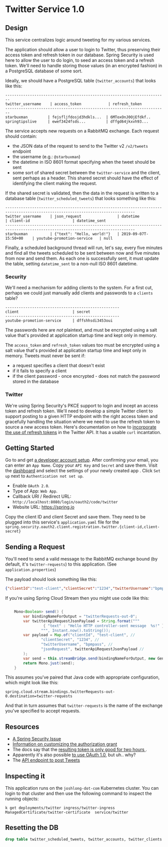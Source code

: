 # Twitter Service 1.0

## Design

This service centralizes logic around tweeting for my various services. 

The application should allow a user to login to Twitter, thus preserving their access token and refresh token in our database. Spring Security is used here to allow the user to do login, to seed an access token and a refresh token. We'll need to handle storing those values (in an encrypted fashion) in a PostgreSQL database of some sort.

Ideally, we should have a PostgreSQL table  (`twitter_accounts`) that looks like this: 

```shell
------------------------------------------------------------------------
twitter_username    | access_token            | refresh_token
------------------------------------------------------------------------
starbuxman         | fejsfljfdosjd3hdkls...  | 6MToxOnJ0OjEfdkf..
springtipslive     | ewef3424fsds...         | dffgd64jkxvh93...
```

The service accepts new requests on a RabbitMQ exchange. Each request should contain:

* the JSON data of the request to send to the Twitter v2 `/v2/tweets` endpoint 
* the username (e.g.: `@starbuxman`)
* the datetime in ISO 8601 format specifying when the tweet should be sent 
* some sort of shared secret between the `twitter-service` and the client, sent perhaps as a header. This shared secret should have the effect of identifying the client making the request. 

If the shared secret is validated, then the data in the request is written to a database table (`twitter_scheduled_tweets`) that looks something like this:


```shell
-------------------------------------------------------------------------------------------------------------------------------- 
twitter_username    | json_request                | datetime                | client-id                   | datetime_sent
-------------------------------------------------------------------------------------------------------------------------------- 
starbuxman          | {"text": "Hello, world!"}   | 2019-09-07T-15:50+00	| youtube-promotion-service   | null
```

Finally, a scheduled background thread will run, let's say, every five minutes and find all the tweets scheduled to be sent between now and five minutes from now and send them. As each one is successfully sent, it must update the table, setting `datetime_sent` to a non-null ISO 8601 datetime. 

### Security 

We'll need a mechanism for adding clients to the system. For a first cut, perhaps we could just manually add clients and passwords to a `clients` table?


```shell
---------------------------------------------------  
client                        | secret 
--------------------------------------------------- 
youtube-promotion-service     | dffshhsdi3453oui
```

The passwords here are _not_ plaintext, and must be encrypted using a salt value that's provided at application startup time and kept only in memory.

The `access_token` and `refresh_token` values too must be encrypted using a salt value that's provided at application startup time and kept only in memory. Tweets must never be sent if:
* a request specifies a client that doesn't exist 
* if it fails to specify a client 
* if the client password - once encrypted - does not match the password stored in the database   

### Twitter 

We're using Spring Security's PKCE support to login and incept an access token and refresh token. We'll need to develop a simple Twitter client to support posting to a given HTTP endpoint with the right access token and gracefully handling the situation where we need to use the refresh token to source a new access token. Here's documentation on how to [incorporate the use of refresh tokens](https://developer.twitter.com/en/docs/authentication/oauth-2-0/authorization-code) in the Twitter API. It has a usable `curl` incantation.



## Getting Started

Go to  and get [a developer account setup](https://developer.twitter.com/en/portal/petition/essential/basic-info). After confirming your email, you can enter an `App Name`. Copy your `API Key` and `Secret` and save them. Visit the [dashboard](https://developer.twitter.com/en/portal/dashboard) and select the settings of your newly created app . Click `Set up` next to `Authentication not set up`.

* Enable `OAuth 2.0`.  
* Type of App: `Web App`.  
* Callback URI / Redirect URL: `http://localhost:8080/login/oauth2/code/twitter`
* Website URL: https://spring.io

Copy the client ID and client Secret and save them. They need to be plugged into this service's `application.yaml` file for the `spring.security.oauth2.client.registration.twitter.{client-id,client-secret}` 

## Sending a Request 

You'll need to send a valid message to the RabbitMQ exchange bound (by default, it's `twitter-requests`) to this application. (See `application.properties`)

The payload should look something like this: 

```json 
{"clientId":"test-client","clientSecret":"1234","twitterUsername":"bpmpass","jsonRequest":" { \"text\" : \"Hello rmq-sent message  2022-08-08T11:27:13.773743Z!\" }\n"}
```

If you're using Spring Cloud Stream then you might use code like this: 

```java

    Mono<Boolean> send() {
        var bindingNameForOutput = "twitterRequests-out-0";
        var twitterApiRequestJsonPayload = String.format("""
                 { "text" : "Hello HTTP controller-sent message  %s!" }
                """, Instant.now().toString());
        var payload = Map.of("clientId", "test-client", //
                "clientSecret", "1234", //
                "twitterUsername", "bpmpass", //
                "jsonRequest", twitterApiRequestJsonPayload //
        );
        var send = this.streamBridge.send(bindingNameForOutput, new GenericMessage<>(payload));
        return Mono.just(send);
    }

```

This assumes you've paired that Java code with appropriate configuration, which might look like this:

```properties 
spring.cloud.stream.bindings.twitterRequests-out-0.destination=twitter-requests
```

And that in turn assumes that `twitter-requests` is the name of the exchange you've specified to accept requests.

## Resources 

* [A Spring Security Issue](https://github.com/spring-projects/spring-security/issues/6548#issuecomment-1076200345)
* [Information on customizing the authorization grant](https://docs.spring.io/spring-security/reference/servlet/oauth2/client/authorization-grants.html#_customizing_the_authorization_request)
* The docs say that the [resulting token is only good for two hours ](https://developer.twitter.com/en/docs/authentication/oauth-2-0/authorization-code).
* Apparently it's also possible [to use OAuth 1.0](https://developer.twitter.com/en/docs/authentication/oauth-1-0a), but uh.. why? 
* The [API endpoint to post Tweets](https://developer.twitter.com/en/docs/twitter-api/tweets/manage-tweets/api-reference/post-tweets)

## Inspecting it 

This application runs on the `joshlong-dot-com` Kubernetes cluster. You can login to that cluster and then use the following command to inspect the running objects: 

```shell
k get deployments/twitter ingress/twitter-ingress ManagedCertificate/twitter-certificate  service/twitter
``` 

## Resetting the DB

```sql
drop table twitter_scheduled_tweets, twitter_accounts, twitter_clients cascade 
```
